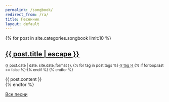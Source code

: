 ```yaml
---
permalink: /songbook/
redirect_from: /ra/
title: Песенник
layout: default
---
```


{% for post in site.categories.songbook limit:10 %}
<div id="blog-content" class="{{ post.categories | first | slugify }}"  itemscope itemtype="http://schema.org/BlogPosting">
  <div class="post">
    <h2 class="post-title" itemprop="name headline">
      <a href="{{ post.url | relative_url }}">{{ post.title | escape }}</a>
    </h2>
    <p class="text-muted">
      <small>
        <span datetime="{{ post.date | date_to_xmlschema }}" itemprop="datePublished">{{ post.date | date: site.date_format }}</span>,
        {% for tag in post.tags %}
          <a class="tag" href="/{{ post.categories | first | slugify }}/{{ tag }}/">{{ tag }}</a>
          {% if forloop.last == false %}&middot;{% endif %}
        {% endfor %}
      </small>
    </p>
    <div class="body" itemprop="articleBody">
      {{ post.content }}
    </div>
  </div>
</div>
{% endfor %}

<p><a href="/songbook/all/">Все песни</a></p>